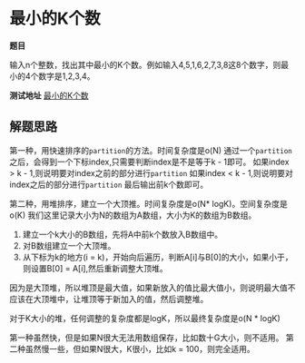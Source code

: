 # 最小的K个数

**题目**

输入n个整数，找出其中最小的K个数。例如输入4,5,1,6,2,7,3,8这8个数字，则最小的4个数字是1,2,3,4。

**测试地址**
[最小的K个数](https://www.nowcoder.com/practice/6a296eb82cf844ca8539b57c23e6e9bf?tpId=13&tqId=11182&tPage=2&rp=2&ru=%2Fta%2Fcoding-interviews&qru=%2Fta%2Fcoding-interviews%2Fquestion-ranking)

## 解题思路

第一种，用快速排序的`partition`的方法。时间复杂度是o(N)
通过一个`partition`之后，会得到一个下标index,只需要判断index是不是等于k - 1即可。
如果index > k - 1,则说明要对index之前的部分进行`partition`
如果index < k - 1,则说明要对index之后的部分进行`partition`
最后输出前k个数即可。

第二种，用堆排序，建立一个大顶推。时间复杂度是o(N* logK)。空间复杂度是o(K)
我们这里记录大小为N的数组为A数组，大小为K的数组为B数组。

1. 建立一个k大小的B数组，先将A中前k个数放入B数组中。
2. 对B数组建立一个大顶堆。
3. 从下标为k的地方(i = k)，开始向后遍历，判断A[i]与B[0]的大小，如果小于，则设置B[0] = A[i],然后重新调整大顶堆。

因为是大顶堆，所以堆顶是最大值，如果新放入的值比最大值小，则说明最大值不应该在大顶堆中，让堆顶等于新加入的值，然后调整堆。

对于K大小的堆，任何调整的复杂度都是logK，所以最终复杂度是o(N * logK)

第一种虽然快，但是如果N很大无法用数组保存，比如数十G大小，则不适用。
第二种虽然慢一些，但如果N很大，K很小，比如k = 100，则完全适用。


